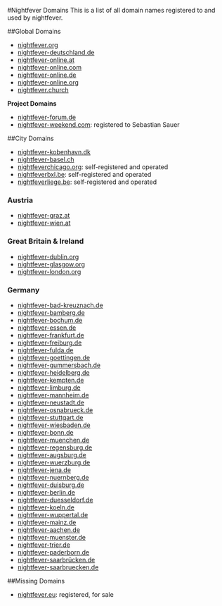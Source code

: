 #Nightfever Domains
This is a list of all domain names registered to and used by nightfever.

##Global Domains
* [nightfever.org](http://nightfever.org)
* [nightfever-deutschland.de](http://nightfever-deutschland.de)
* [nightfever-online.at](http://nightfever-online.at)
* [nightfever-online.com](http://nightfever-online.com)
* [nightfever-online.de](http://nightfever-online.de)
* [nightfever-online.org](http://nightfever-online.org)
* [nightfever.church](http://nightfever.church)

**Project Domains**  

* [nightfever-forum.de](http://nightfever-forum.de)
* [nightfever-weekend.com](http://nightfever-weekend.com): registered to Sebastian Sauer

##City Domains
* [nightfever-kobenhavn.dk](http://nightfever-kobenhavn.dk)
* [nightfever-basel.ch](http://nightfever-basel.ch)
* [nightfeverchicago.org](http://nightfeverchicago.org/): self-registered and operated
* [nightfeverbxl.be](http://nightfeverbxl.be/): self-registered and operated
* [nightfeverliege.be](http://nightfeverliege.be/): self-registered and operated

### Austria
* [nightfever-graz.at](http://nightfever-graz.at)
* [nightfever-wien.at](http://nightfever-wien.at)

### Great Britain & Ireland
* [nightfever-dublin.org](http://nightfever-dublin.org)
* [nightfever-glasgow.org](http://nightfever-glasgow.org)
* [nightfever-london.org](http://nightfever-london.org)

### Germany
* [nightfever-bad-kreuznach.de](http://nightfever-bad-kreuznach.de)
* [nightfever-bamberg.de](http://nightfever-bamberg.de)
* [nightfever-bochum.de](http://nightfever-bochum.de)
* [nightfever-essen.de](http://nightfever-essen.de)
* [nightfever-frankfurt.de](http://nightfever-frankfurt.de)
* [nightfever-freiburg.de](http://nightfever-freiburg.de)
* [nightfever-fulda.de](http://nightfever-fulda.de)
* [nightfever-goettingen.de](http://nightfever-goettingen.de)
* [nightfever-gummersbach.de](http://nightfever-gummersbach.de)
* [nightfever-heidelberg.de](http://nightfever-heidelberg.de)
* [nightfever-kempten.de](http://nightfever-kempten.de)
* [nightfever-limburg.de](http://nightfever-limburg.de)
* [nightfever-mannheim.de](http://nightfever-mannheim.de)
* [nightfever-neustadt.de](http://nightfever-neustadt.de)
* [nightfever-osnabrueck.de](http://nightfever-osnabrueck.de)
* [nightfever-stuttgart.de](http://nightfever-stuttgart.de)
* [nightfever-wiesbaden.de](http://nightfever-wiesbaden.de)
* [nightfever-bonn.de](http://nightfever-bonn.de)
* [nightfever-muenchen.de](http://nightfever-muenchen.de)
* [nightfever-regensburg.de](http://nightfever-regensburg.de)
* [nightfever-augsburg.de](http://nightfever-augsburg.de)
* [nightfever-wuerzburg.de](http://nightfever-wuerzburg.de)
* [nightfever-jena.de](http://nightfever-jena.de)
* [nightfever-nuernberg.de](http://nightfever-nuernberg.de)
* [nightfever-duisburg.de](http://nightfever-duisburg.de)
* [nightfever-berlin.de](http://nightfever-berlin.de)
* [nightfever-duesseldorf.de](http://nightfever-duesseldorf.de)
* [nightfever-koeln.de](http://nightfever-koeln.de)
* [nightfever-wuppertal.de](http://nightfever-wuppertal.de)
* [nightfever-mainz.de](http://nightfever-mainz.de)
* [nightfever-aachen.de](http://nightfever-aachen.de)
* [nightfever-muenster.de](http://nightfever-muenster.de)
* [nightfever-trier.de](http://nightfever-trier.de)
* [nightfever-paderborn.de](http://nightfever-paderborn.de)
* [nightfever-saarbrücken.de](http://nightfever-saarbrücken.de)
* [nightfever-saarbruecken.de](http://nightfever-saarbruecken.de)

##Missing Domains

* [nightfever.eu](http://nightfever.eu): registered, for sale